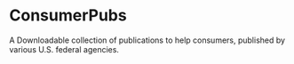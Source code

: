 # ConsumerPubs
A Downloadable collection of publications to help consumers, published by various U.S. federal agencies.
